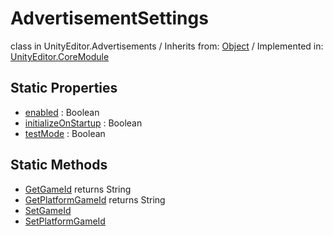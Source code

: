 # AdvertisementSettings
class in UnityEditor.Advertisements
 / Inherits from: <a href="https://docs.unity3d.com/6000.2/Documentation/ScriptReference/Object.html">Object</a> / Implemented in: <a href="https://docs.unity3d.com/6000.2/Documentation/ScriptReference/UnityEditor.CoreModule.html">UnityEditor.CoreModule</a>

## Static Properties
- <a href="https://docs.unity3d.com/6000.2/Documentation/ScriptReference/AdvertisementSettings-enabled.html">enabled</a> : Boolean
- <a href="https://docs.unity3d.com/6000.2/Documentation/ScriptReference/AdvertisementSettings-initializeOnStartup.html">initializeOnStartup</a> : Boolean
- <a href="https://docs.unity3d.com/6000.2/Documentation/ScriptReference/AdvertisementSettings-testMode.html">testMode</a> : Boolean

## Static Methods
- <a href="https://docs.unity3d.com/6000.2/Documentation/ScriptReference/AdvertisementSettings.GetGameId.html">GetGameId</a> returns String
- <a href="https://docs.unity3d.com/6000.2/Documentation/ScriptReference/AdvertisementSettings.GetPlatformGameId.html">GetPlatformGameId</a> returns String
- <a href="https://docs.unity3d.com/6000.2/Documentation/ScriptReference/AdvertisementSettings.SetGameId.html">SetGameId</a>
- <a href="https://docs.unity3d.com/6000.2/Documentation/ScriptReference/AdvertisementSettings.SetPlatformGameId.html">SetPlatformGameId</a>
